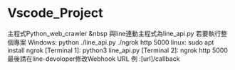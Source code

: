 # Vscode_Project
主程式Python_web_crawler &nbsp
與line連動主程式為line_api.py 
若要執行整個專案
Windows: 
    python ./line_api.py
    ./ngrok http 5000
linux:
    sudo apt install ngrok
    [Terminal 1]:
        python3 line_api.py
    [Terminal 2]:
        ngrok http 5000
最後請在line-devoloper修改Webhook URL
例 :[url]/callback
